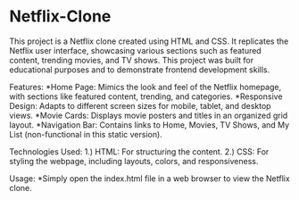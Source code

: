 # Netflix-Clone

This project is a Netflix clone created using HTML and CSS. It replicates the Netflix user interface, showcasing various sections such as featured content, trending movies, and TV shows. This project was built for educational purposes and to demonstrate frontend development skills.

Features:
*Home Page: Mimics the look and feel of the Netflix homepage, with sections like featured content, trending, and categories.
*Responsive Design: Adapts to different screen sizes for mobile, tablet, and desktop views.
*Movie Cards: Displays movie posters and titles in an organized grid layout.
*Navigation Bar: Contains links to Home, Movies, TV Shows, and My List (non-functional in this static version).

Technologies Used:
1.) HTML: For structuring the content.
2.) CSS: For styling the webpage, including layouts, colors, and responsiveness.

Usage:
*Simply open the index.html file in a web browser to view the Netflix clone.
